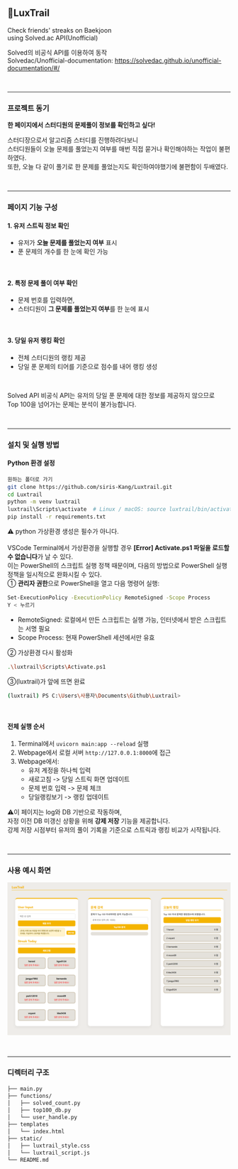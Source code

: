 ## 💫LuxTrail

Check friends' streaks on Baekjoon  
using Solved.ac API(Unofficial)
<br>
  
Solved의 비공식 API를 이용하여 동작  
Solvedac/Unofficial-documentation: https://solvedac.github.io/unofficial-documentation/#/  
  

<br>
 
---

### 프로젝트 동기

**한 페이지에서 스터디원의 문제풀이 정보를 확인하고 싶다!**

스터디장으로서 알고리즘 스터디를 진행하려다보니  
스터디원들이 오늘 문제를 풀었는지 여부를 매번 직접 묻거나 확인해야하는 작업이 불편하였다.  
또한, 오늘 다 같이 풀기로 한 문제를 풀었는지도 확인하여야했기에 불편함이 두배였다.  

<br>

---

###  페이지 기능 구성

#### 1. 유저 스트릭 정보 확인

* 유저가 **오늘 문제를 풀었는지 여부** 표시
* 푼 문제의 개수를 한 눈에 확인 가능
  
<br>

#### 2. 특정 문제 풀이 여부 확인

* 문제 번호를 입력하면,
* 스터디원이 **그 문제를 풀었는지 여부**를 한 눈에 표시  
  
<br>

#### 3. 당일 유저 랭킹 확인

* 전체 스터디원의 랭킹 제공
* 당일 푼 문제의 티어를 기준으로 점수를 내어 랭킹 생성  
  
<br>

Solved API 비공식 API는 유저의 당일 푼 문제에 대한 정보를 제공하지 않으므로  
Top 100을 넘어가는 문제는 분석이 불가능합니다.

<br>

---

### 설치 및 실행 방법

#### Python 환경 설정

```bash
원하는 폴더로 가기
git clone https://github.com/siris-Kang/Luxtrail.git
cd Luxtrail
python -m venv luxtrail
luxtrail\Scripts\activate  # Linux / macOS: source luxtrail/bin/activate
pip install -r requirements.txt
```

⚠️ python 가상환경 생성은 필수가 아니다.  
<br>
VSCode Terminal에서 가상환경을 실행할 경우 **[Error] Activate.ps1 파일을 로드할 수 없습니다**가 날 수 있다.   
이는 PowerShell의 스크립트 실행 정책 때문이며, 다음의 방법으로 PowerShell 실행 정책을 일시적으로 완화시킬 수 있다.  
 ① **관리자 권한**으로 PowerShell을 열고 다음 명령어 실행:  
```bash
Set-ExecutionPolicy -ExecutionPolicy RemoteSigned -Scope Process
Y < 누르기 
```
 * RemoteSigned: 로컬에서 만든 스크립트는 실행 가능, 인터넷에서 받은 스크립트는 서명 필요  
 * Scope Process: 현재 PowerShell 세션에서만 유효  

② 가상환경 다시 활성화  
```bash
.\luxtrail\Scripts\Activate.ps1
```

③(luxtrail)가 앞에 뜨면 완료  
```bash
(luxtrail) PS C:\Users\사용자\Documents\Github\Luxtrail>
```
  
<br>

#### 전체 실행 순서

1. Terminal에서 `uvicorn main:app --reload` 실행
2. Webpage에서 로컬 서버 `http://127.0.0.1:8000`에 접근
3. Webpage에서:
   * 유저 계정을 하나씩 입력
   * 새로고침 -> 당일 스트릭 화면 업데이트
   * 문제 번호 입력 -> 문제 체크
   * 당일랭킹보기 -> 랭킹 업데이트

⚠️이 페이지는 log와 DB 기반으로 작동하며,  
자정 이전 DB 미갱신 상황을 위해 **강제 저장** 기능을 제공합니다.  
강제 저장 시점부터 유저의 풀이 기록을 기준으로 스트릭과 랭킹 비교가 시작됩니다.  

<br>

---

### 사용 예시 화면

![예시](images/example.png)

<br>

---

### 디렉터리 구조

```Luxtrail
├── main.py
├── functions/
│   ├── solved_count.py
│   ├── top100_db.py
│   └── user_handle.py
├── templates
│   └── index.html
├── static/
│   ├── luxtrail_style.css
│   └── luxtrail_script.js
└── README.md
```

